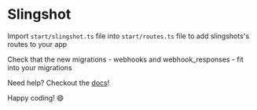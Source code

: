# Slingshot

Import `start/slingshot.ts` file into `start/routes.ts` file to add slingshots's routes to your app

Check that the new migrations - webhooks and webhook_responses - fit into your migrations

Need help? Checkout the [docs](https://adonisaddons.com/slingshot)!

Happy coding! 😄